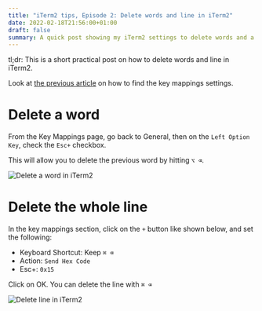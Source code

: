 ```yaml
---
title: "iTerm2 tips, Episode 2: Delete words and line in iTerm2"
date: 2022-02-18T21:56:00+01:00
draft: false
summary: A quick post showing my iTerm2 settings to delete words and a line
---
```


tl;dr: This is a short practical post on how to delete words and line in iTerm2.

Look at [the previous article](/2022/02/iterm2-quick-move.md) on how to find the key mappings settings.

# Delete a word

From the Key Mappings page, go back to General, then on the `Left Option Key`, check the `Esc+` checkbox.

This will allow you to delete the previous word by hitting `⌥ ⌫`.

![Delete a word in iTerm2](/2022/02/step-5.png "Delete a word in iTerm2")

# Delete the whole line

In the key mappings section, click on the `+` button like shown below, and set the following:

- Keyboard Shortcut: Keep `⌘ ⌫`
- Action: `Send Hex Code`
- Esc+: `0x15`

Click on OK. You can delete the line with `⌘ ⌫`

![Delete line in iTerm2](/2022/02/step-4.png "Delete line in iTerm2")
